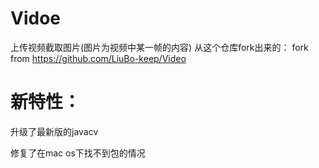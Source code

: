 # Vidoe
上传视频截取图片(图片为视频中某一帧的内容)
从这个仓库fork出来的：
fork from https://github.com/LiuBo-keep/Video
# 新特性：

升级了最新版的javacv

修复了在mac os下找不到包的情况

